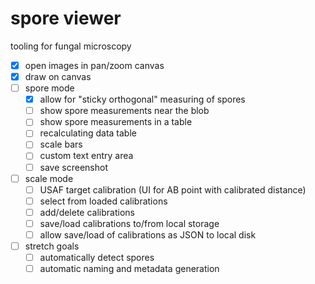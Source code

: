 # spore viewer

tooling for fungal microscopy

- [x] open images in pan/zoom canvas
- [x] draw on canvas
- [ ] spore mode
    - [x] allow for "sticky orthogonal" measuring of spores
    - [ ] show spore measurements near the blob
    - [ ] show spore measurements in a table
    - [ ] recalculating data table
    - [ ] scale bars
    - [ ] custom text entry area
    - [ ] save screenshot
- [ ] scale mode
    - [ ] USAF target calibration (UI for AB point with calibrated distance)
    - [ ] select from loaded calibrations
    - [ ] add/delete calibrations
    - [ ] save/load calibrations to/from local storage
    - [ ] allow save/load of calibrations as JSON to local disk
- [ ] stretch goals
    - [ ] automatically detect spores
    - [ ] automatic naming and metadata generation

